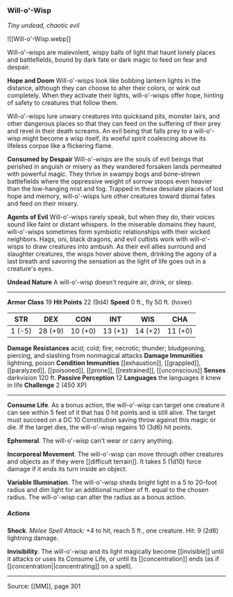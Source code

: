 ### Will-o'-Wisp
_Tiny undead, chaotic evil_

![[Will-o'-Wisp.webp]]

Will-o'-wisps are malevolent, wispy balls of light that haunt lonely places and battlefields, bound by dark fate or dark magic to feed on fear and despair.

**Hope and Doom** Will-o'-wisps look like bobbing lantern lights in the distance, although they can choose to alter their colors, or wink out completely. When they activate their lights, will-o'-wisps offer hope, hinting of safety to creatures that follow them.

Will-o'-wisps lure unwary creatures into quicksand pits, monster lairs, and other dangerous places so that they can feed on the suffering of their prey and revel in their death screams. An evil being that falls prey to a will-o'-wisp might become a wisp itself, its woeful spirit coalescing above its lifeless corpse like a flickering flame.

**Consumed by Despair** Will-o'-wisps are the souls of evil beings that perished in anguish or misery as they wandered forsaken lands permeated with powerful magic. They thrive in swampy bogs and bone-strewn battlefields where the oppressive weight of sorrow stoops even heavier than the low-hanging mist and fog. Trapped in these desolate places of lost hope and memory, will-o'-wisps lure other creatures toward dismal fates and feed on their misery.



**Agents of Evil** Will-o'-wisps rarely speak, but when they do, their voices sound like faint or distant whispers. In the miserable domains they haunt, will-o'-wisps sometimes form symbiotic relationships with their wicked neighbors. Hags, oni, black dragons, and evil cultists work with will-o'-wisps to draw creatures into ambush. As their evil allies surround and slaughter creatures, the wisps hover above them, drinking the agony of a last breath and savoring the sensation as the light of life goes out in a creature's eyes.


**Undead Nature** A will-o'-wisp doesn't require air, drink, or sleep.






---

**Armor Class** 19
**Hit Points** 22 (9d4)
**Speed** 0 ft., fly 50 ft. (hover)

| STR     | DEX     | CON     | INT     | WIS     | CHA     |
|---------|---------|---------|---------|---------|---------|
| 1 (-5) | 28 (+9) | 10 (+0) | 13 (+1) | 14 (+2) | 11 (+0) |

**Damage Resistances** acid; cold; fire; necrotic; thunder; bludgeoning, piercing, and slashing from nonmagical attacks
**Damage Immunities** lightning, poison
**Condition Immunities** [[exhaustion]], [[grappled]], [[paralyzed]], [[poisoned]], [[prone]], [[restrained]], [[unconscious]]
**Senses** darkvision 120 ft.
**Passive Perception** 12
**Languages** the languages it knew in life
**Challenge** 2 (450 XP)

---

**Consume Life**. As a bonus action, the will-o'-wisp can target one creature it can see within 5 feet of it that has 0 hit points and is still alive. The target must succeed on a DC 10 Constitution saving throw against this magic or die. If the target dies, the will-o'-wisp regains 10 (3d6) hit points.

**Ephemeral**. The will-o'-wisp can't wear or carry anything.

**Incorporeal Movement**. The will-o'-wisp can move through other creatures and objects as if they were [[difficult terrain]]. It takes 5 (1d10) force damage if it ends its turn inside an object.

**Variable Illumination**. The will-o'-wisp sheds bright light in a 5 to 20-foot radius and dim light for an additional number of ft. equal to the chosen radius. The will-o'-wisp can alter the radius as a bonus action.

##### Actions
**Shock**. _Melee Spell Attack:_ +4 to hit, reach 5 ft., one creature. Hit: 9 (2d8) lightning damage.

**Invisibility**. The will-o'-wisp and its light magically become [[invisible]] until it attacks or uses its Consume Life, or until its [[concentration]] ends (as if [[concentration||concentrating]] on a spell).


---

Source: [[MM]], page 301